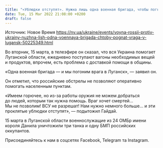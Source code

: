 ```yaml
---
title: "«Ублюдки отступят». Нужна лишь одна военная бригада, чтобы погнать врага в Луганск — глава ОГА"
date: Tue, 15 Mar 2022 21:08:00 +0200
draft: false
---
```

Источник: Новое Время https://nv.ua/ukraine/events/voyna-rossii-protiv-ukrainy-nuzhna-lish-odna-voennaya-brigada-chtoby-pognat-vraga-v-lugansk-50225349.html


 Во вторник, 15 марта, в телеэфире он сказал, что вся Украина помогает Луганской области, ежедневно поступают вагоны необходимых вещей и продуктов, впрочем, есть проблема с доставкой помощи в общины.

«Одна военная бригада — и мы погоним врага в Луганск», — заявил он.

Он отметил, что российские обстрелы не позволяют оперативно помогать населенным пунктам.

«Имеем горючее, но из-за работы оружия не можем добраться до людей, которым так нужна помощь. Враг хочет смертей… Мы не позволим! ВСУ не разрешат! Нам нужно немного больше… и эти проклятые ублюдки отступят», — подытожил Гайдай.

15 марта в Луганской области военнослужащие из 24 ОМБр имени короля Данила уничтожили три танка и одну БМП российских оккупантов.

Присоединяйтесь к нам в соцсетях Facebook, Telegram та Instagram.
